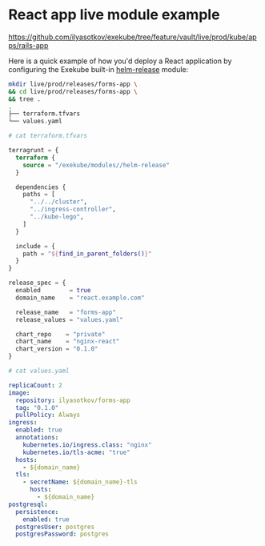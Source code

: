 # React app live module example

<https://github.com/ilyasotkov/exekube/tree/feature/vault/live/prod/kube/apps/rails-app>

Here is a quick example of how you'd deploy a React application by configuring the Exekube built-in [helm-release](/reference/helm-release) module:

```sh
mkdir live/prod/releases/forms-app \
&& cd live/prod/releases/forms-app \
&& tree .
.
├── terraform.tfvars
└── values.yaml
```

```tf
# cat terraform.tfvars

terragrunt = {
  terraform {
    source = "/exekube/modules//helm-release"
  }

  dependencies {
    paths = [
      "../../cluster",
      "../ingress-controller",
      "../kube-lego",
    ]
  }

  include = {
    path = "${find_in_parent_folders()}"
  }
}

release_spec = {
  enabled        = true
  domain_name    = "react.example.com"

  release_name   = "forms-app"
  release_values = "values.yaml"

  chart_repo    = "private"
  chart_name    = "nginx-react"
  chart_version = "0.1.0"
}
```

```yaml
# cat values.yaml

replicaCount: 2
image:
  repository: ilyasotkov/forms-app
  tag: "0.1.0"
  pullPolicy: Always
ingress:
  enabled: true
  annotations:
    kubernetes.io/ingress.class: "nginx"
    kubernetes.io/tls-acme: "true"
  hosts:
    - ${domain_name}
  tls:
    - secretName: ${domain_name}-tls
      hosts:
        - ${domain_name}
postgresql:
  persistence:
    enabled: true
  postgresUser: postgres
  postgresPassword: postgres
```
